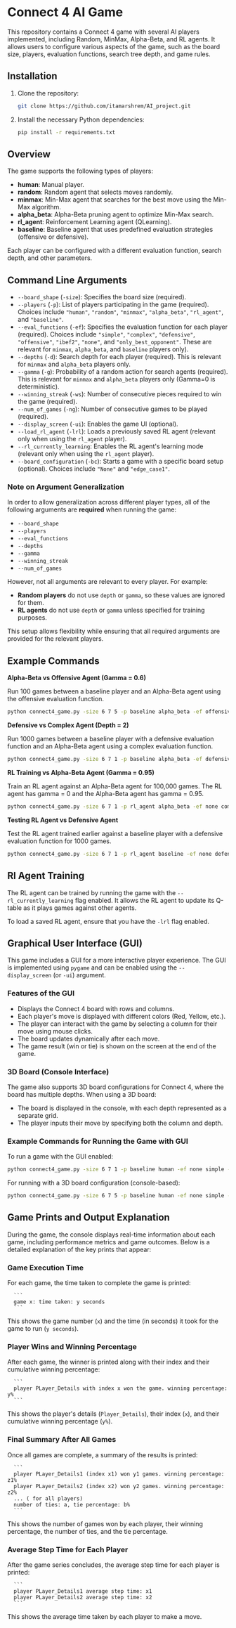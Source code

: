 # Connect 4 AI Game
This repository contains a Connect 4 game with several AI players implemented, including Random, MinMax, Alpha-Beta, and RL agents. It allows users to configure various aspects of the game, such as the board size, players, evaluation functions, search tree depth, and game rules.

## Installation
1. Clone the repository:
   ```bash
   git clone https://github.com/itamarshrem/AI_project.git
   ```

2. Install the necessary Python dependencies:
   ```bash
   pip install -r requirements.txt
   ```

## Overview
The game supports the following types of players:

- **human**: Manual player.
- **random**: Random agent that selects moves randomly.
- **minmax**: Min-Max agent that searches for the best move using the Min-Max algorithm.
- **alpha_beta**: Alpha-Beta pruning agent to optimize Min-Max search.
- **rl_agent**: Reinforcement Learning agent (QLearning).
- **baseline**: Baseline agent that uses predefined evaluation strategies (offensive or defensive).

Each player can be configured with a different evaluation function, search depth, and other parameters.

## Command Line Arguments
- `--board_shape` (`-size`): Specifies the board size (required).
- `--players` (`-p`): List of players participating in the game (required). Choices include `"human"`, `"random"`, `"minmax"`, `"alpha_beta"`, `"rl_agent"`, and `"baseline"`.
- `--eval_functions` (`-ef`): Specifies the evaluation function for each player (required). Choices include `"simple"`, `"complex"`, `"defensive"`, `"offensive"`, `"ibef2"`, `"none"`, and `"only_best_opponent"`. These are relevant for `minmax`, `alpha_beta`, and `baseline` players only).
- `--depths` (`-d`): Search depth for each player (required). This is relevant for `minmax` and `alpha_beta` players only.
- `--gamma` (`-g`): Probability of a random action for search agents (required). This is relevant for `minmax` and `alpha_beta` players only (Gamma=0 is deterministic).
- `--winning_streak` (`-ws`): Number of consecutive pieces required to win the game (required).
- `--num_of_games` (`-ng`): Number of consecutive games to be played (required).
- `--display_screen` (`-ui`): Enables the game UI (optional).
- `--load_rl_agent` (`-lrl`): Loads a previously saved RL agent (relevant only when using the `rl_agent` player).
- `--rl_currently_learning`: Enables the RL agent's learning mode (relevant only when using the `rl_agent` player).
- `--board_configuration` (`-bc`): Starts a game with a specific board setup (optional). Choices include `"None"` and `"edge_case1"`.

### Note on Argument Generalization

In order to allow generalization across different player types, all of the following arguments are **required** when running the game:
- `--board_shape`
- `--players`
- `--eval_functions`
- `--depths`
- `--gamma`
- `--winning_streak`
- `--num_of_games`

However, not all arguments are relevant to every player. For example:
- **Random players** do not use `depth` or `gamma`, so these values are ignored for them.
- **RL agents** do not use `depth` or `gamma` unless specified for training purposes.

This setup allows flexibility while ensuring that all required arguments are provided for the relevant players.

## Example Commands
**Alpha-Beta vs Offensive Agent (Gamma = 0.6)**

Run 100 games between a baseline player and an Alpha-Beta agent using the offensive evaluation function.
   
   ```bash
   python connect4_game.py -size 6 7 5 -p baseline alpha_beta -ef offensive complex -d 1 4 -g 0 0.6 -ws 4 -ng 100
   ```

**Defensive vs Complex Agent (Depth = 2)**

Run 1000 games between a baseline player with a defensive evaluation function and an Alpha-Beta agent using a complex evaluation function.

   ```bash
   python connect4_game.py -size 6 7 1 -p baseline alpha_beta -ef defensive complex -d 1 2 -g 0 0 -ws 4 -ng 1000
   ```

**RL Training vs Alpha-Beta Agent (Gamma = 0.95)**

Train an RL agent against an Alpha-Beta agent for 100,000 games. The RL agent has gamma = 0 and the Alpha-Beta agent has gamma = 0.95.

   ```bash
   python connect4_game.py -size 6 7 1 -p rl_agent alpha_beta -ef none complex -d 2 2 -ws 4 -ng 100000 -g 0 0.95 --rl_currently_learning
   ```

**Testing RL Agent vs Defensive Agent**

Test the RL agent trained earlier against a baseline player with a defensive evaluation function for 1000 games.

   ```bash
   python connect4_game.py -size 6 7 1 -p rl_agent baseline -ef none defensive -d 1 1 -g 0 0 -ws 4 -ng 1000 -lrl
   ```

## Rl Agent Training
The RL agent can be trained by running the game with the `--rl_currently_learning` flag enabled. It allows the RL agent to update its Q-table as it plays games against other agents.

To load a saved RL agent, ensure that you have the `-lrl` flag enabled.

## Graphical User Interface (GUI)
This game includes a GUI for a more interactive player experience. The GUI is implemented using `pygame` and can be enabled using the `--display_screen` (or `-ui`) argument.

### Features of the GUI
- Displays the Connect 4 board with rows and columns.
- Each player's move is displayed with different colors (Red, Yellow, etc.).
- The player can interact with the game by selecting a column for their move using mouse clicks.
- The board updates dynamically after each move.
- The game result (win or tie) is shown on the screen at the end of the game.

### 3D Board (Console Interface)
The game also supports 3D board configurations for Connect 4, where the board has multiple depths. When using a 3D board:
- The board is displayed in the console, with each depth represented as a separate grid.
- The player inputs their move by specifying both the column and depth.

### Example Commands for Running the Game with GUI
To run a game with the GUI enabled:
   ```bash
   python connect4_game.py -size 6 7 1 -p baseline human -ef none simple -d 1 1 -ws 4 -ng 1 -ui
   ```

For running with a 3D board configuration (console-based):
   ```bash
   python connect4_game.py -size 6 7 5 -p baseline human -ef none simple -d 1 1 -ws 4 -ng 1 -ui
   ```

## Game Prints and Output Explanation

During the game, the console displays real-time information about each game, including performance metrics and game outcomes. Below is a detailed explanation of the key prints that appear:

### Game Execution Time
For each game, the time taken to complete the game is printed:
   
      ```
      game x: time taken: y seconds
      ```

This shows the game number (`x`) and the time (in seconds) it took for the game to run (`y seconds`).

### Player Wins and Winning Percentage
After each game, the winner is printed along with their index and their cumulative winning percentage:

      ```
      player PLayer_Details with index x won the game. winning percentage: y%
      ```

This shows the player's details (`Player_Details`), their index (`x`), and their cumulative winning percentage (`y%`).

### Final Summary After All Games
Once all games are complete, a summary of the results is printed:

      ```
      player PLayer_Details1 (index x1) won y1 games. winning percentage: z1% 
      player PLayer_Details2 (index x2) won y2 games. winning percentage: z2%
      ... ( for all players) 
      number of ties: a, tie percentage: b%
      ```

This shows the number of games won by each player, their winning percentage, the number of ties, and the tie percentage.

### Average Step Time for Each Player
After the game series concludes, the average step time for each player is printed:

      ```
      player PLayer_Details1 average step time: x1
      player PLayer_Details2 average step time: x2
      ```

This shows the average time taken by each player to make a move.




